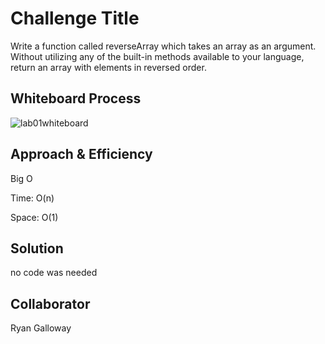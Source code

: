 # Challenge Title
<!-- Description of the challenge -->
Write a function called reverseArray which takes an array as an argument. Without utilizing any of the built-in methods available to your language, return an array with elements in reversed order.
## Whiteboard Process
<!-- Embedded whiteboard image -->
![lab01whiteboard](lab01whiteboard.png)
## Approach & Efficiency
<!-- What approach did you take? Why? What is the Big O space/time for this approach? -->
Big O

Time: O(n)

Space: O(1)
## Solution
<!-- Show how to run your code, and examples of it in action -->
no code was needed
## Collaborator
Ryan Galloway
